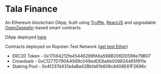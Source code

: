 # Tala Finance

An Ethereum blockchain DApp, built using [Truffle](https://www.trufflesuite.com/), [ReactJS](https://reactjs.org/) and upgradable [OpenZeppelin](https://openzeppelin.com/)-based smart contracts

DApp deployed [here](https://bensadeghi.github.io/tala.finance/)

Contracts deployed on Ropsten Test Network ([get test Ether](https://faucet.dimensions.network/))
* ERC20 Token  - 0x17064212fe45446289fA6a598B206DD599e79B07
* Crowdsale    - 0xC1277D790AA569c049edDE8aAb008834465f911e
* Staking Pool - 0x4f237d431a4aBa42Bbfa61b606c8406E61F2696c
